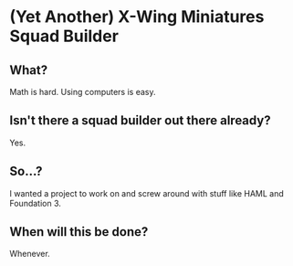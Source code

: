 (Yet Another) X-Wing Miniatures Squad Builder
=============================================

What?
-----
Math is hard.  Using computers is easy.

Isn't there a squad builder out there already?
----------------------------------------------
Yes.

So...?
------
I wanted a project to work on and screw around with stuff like HAML and Foundation 3.

When will this be done?
-----------------------
Whenever.
